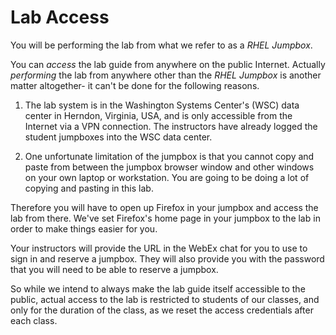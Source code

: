 # Lab Access

You will be performing the lab from what we refer to as a *RHEL Jumpbox*.

You can *access* the lab guide from anywhere on the public Internet. Actually *performing* the lab from anywhere other than the *RHEL Jumpbox* is another matter altogether-  it can't be done for the following reasons.

1. The lab system is in the Washington Systems Center's (WSC) data center in Herndon, Virginia, USA, and is only accessible from the Internet via a VPN connection. The instructors have already logged the student jumpboxes into the WSC data center.

2. One unfortunate limitation of the jumpbox is that you cannot copy and paste from between the jumpbox browser window and other windows on your own laptop or workstation.  You are going to be doing a lot of copying and pasting in this lab.

Therefore you will have to open up Firefox in your jumpbox and access the lab from there.  We've set Firefox's home page in your jumpbox to the lab in order to make things easier for you.

Your instructors will provide the URL in the WebEx chat for you to use to sign in and reserve a jumpbox. They will also provide you with the password that you will need to be able to reserve a jumpbox.

So while we intend to always make the lab guide itself accessible to the public, actual access to the lab is restricted to students of our classes, and only for the duration of the class, as we reset the access credentials after each class.




